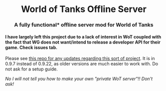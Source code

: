<h1 align="center">World of Tanks Offline Server</h1>
<h3 align="center">A fully functional* offline server mod for World of Tanks</h3>


<h4 align="left">I have largely left this project due to a lack of interest in WoT coupled with the fact that WG does not want/intend to release a developer API for their game. Check issues tab.</h4>

<p>Please see <a href="https://github.com/hi-skittles/private-wot-server">this repo for any updates regarding this sort of project</a>. It is in 0.9.7 instead of 0.9.22, as older versions are much easier to work with. Do not ask for a setup guide.</p>

<i>No I will not tell you how to make your own "private WoT server"!! Don't ask!</i>
